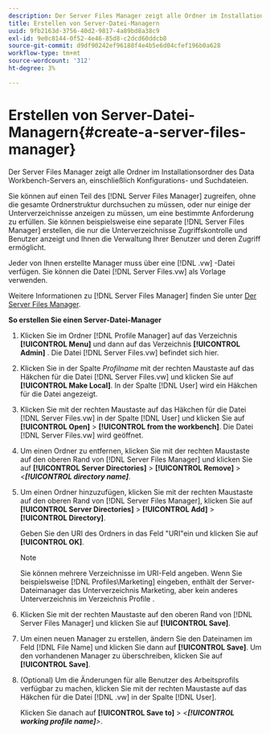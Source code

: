 ```yaml
---
description: Der Server Files Manager zeigt alle Ordner im Installationsordner des Data Workbench-Servers an, einschließlich Konfigurations- und Suchdateien.
title: Erstellen von Server-Datei-Managern
uuid: 9fb2163d-3756-40d2-9817-4a89bd8a38c9
exl-id: 9e0c8144-0f52-4e46-85d8-c2dcd60ddcb8
source-git-commit: d9df90242ef96188f4e4b5e6d04cfef196b0a628
workflow-type: tm+mt
source-wordcount: '312'
ht-degree: 3%

---
```


# Erstellen von Server-Datei-Managern{#create-a-server-files-manager}

Der Server Files Manager zeigt alle Ordner im Installationsordner des Data Workbench-Servers an, einschließlich Konfigurations- und Suchdateien.

Sie können auf einen Teil des [!DNL Server Files Manager] zugreifen, ohne die gesamte Ordnerstruktur durchsuchen zu müssen, oder nur einige der Unterverzeichnisse anzeigen zu müssen, um eine bestimmte Anforderung zu erfüllen. Sie können beispielsweise eine separate [!DNL Server Files Manager] erstellen, die nur die Unterverzeichnisse Zugriffskontrolle und Benutzer anzeigt und Ihnen die Verwaltung Ihrer Benutzer und deren Zugriff ermöglicht.

Jeder von Ihnen erstellte Manager muss über eine [!DNL .vw] -Datei verfügen. Sie können die Datei [!DNL Server Files.vw] als Vorlage verwenden.

Weitere Informationen zu [!DNL Server Files Manager] finden Sie unter [Der Server Files Manager](../../../../home/c-get-started/c-admin-intrf/c-svr-files-mgr.md#concept-73a0808487c8424285ae7302f53bc5f4).

**So erstellen Sie einen Server-Datei-Manager**

1. Klicken Sie im Ordner [!DNL Profile Manager] auf das Verzeichnis **[!UICONTROL Menu]** und dann auf das Verzeichnis **[!UICONTROL Admin]** . Die Datei [!DNL Server Files.vw] befindet sich hier.
1. Klicken Sie in der Spalte *Profilname* mit der rechten Maustaste auf das Häkchen für die Datei [!DNL Server Files.vw] und klicken Sie auf **[!UICONTROL Make Local]**. In der Spalte [!DNL User] wird ein Häkchen für die Datei angezeigt.
1. Klicken Sie mit der rechten Maustaste auf das Häkchen für die Datei [!DNL Server Files.vw] in der Spalte [!DNL User] und klicken Sie auf **[!UICONTROL Open]** > **[!UICONTROL from the workbench]**. Die Datei [!DNL Server Files.vw] wird geöffnet.
1. Um einen Ordner zu entfernen, klicken Sie mit der rechten Maustaste auf den oberen Rand von [!DNL Server Files Manager] und klicken Sie auf **[!UICONTROL Server Directories]** > **[!UICONTROL Remove]** > *&lt;**[!UICONTROL directory name]***.
1. Um einen Ordner hinzuzufügen, klicken Sie mit der rechten Maustaste auf den oberen Rand von [!DNL Server Files Manager], klicken Sie auf **[!UICONTROL Server Directories]** > **[!UICONTROL Add]** > **[!UICONTROL Directory]**.

   Geben Sie den URI des Ordners in das Feld &quot;URI&quot;ein und klicken Sie auf **[!UICONTROL OK]**.

   >[!NOTE]
   >
   >Sie können mehrere Verzeichnisse im URI-Feld angeben. Wenn Sie beispielsweise  [!DNL Profiles\Marketing\] eingeben, enthält der Server-Dateimanager das Unterverzeichnis Marketing, aber kein anderes Unterverzeichnis im Verzeichnis Profile .

1. Klicken Sie mit der rechten Maustaste auf den oberen Rand von [!DNL Server Files Manager] und klicken Sie auf **[!UICONTROL Save]**.
1. Um einen neuen Manager zu erstellen, ändern Sie den Dateinamen im Feld [!DNL File Name] und klicken Sie dann auf **[!UICONTROL Save]**. Um den vorhandenen Manager zu überschreiben, klicken Sie auf **[!UICONTROL Save]**.
1. (Optional) Um die Änderungen für alle Benutzer des Arbeitsprofils verfügbar zu machen, klicken Sie mit der rechten Maustaste auf das Häkchen für die Datei [!DNL .vw] in der Spalte [!DNL User].

   Klicken Sie danach auf **[!UICONTROL Save to]** > *&lt;**[!UICONTROL working profile name]**>*.
